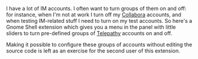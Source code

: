 I have a lot of IM accounts. I often want to turn groups of them on and off: for instance, when I'm not at work I turn off my [Collabora][] accounts, and when testing IM-related stuff I need to turn on my test accounts. So here's a Gnome Shell extension which gives you a menu in the panel with little sliders to turn pre-defined groups of [Telepathy][] accounts on and off.

Making it possible to configure these groups of accounts without editing the source code is left as an exercise for the second user of this extension.

[Collabora]: http://collabora.com/
[Telepathy]: http://telepathy.freedesktop.org/
